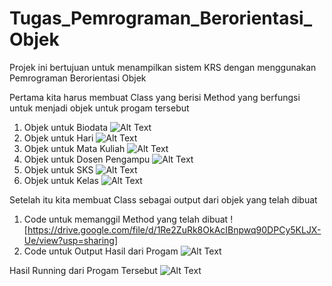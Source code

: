 # Tugas_Pemrograman_Berorientasi_Objek
Projek ini bertujuan untuk menampilkan sistem KRS dengan menggunakan Pemrograman Berorientasi Objek

Pertama kita harus membuat Class yang berisi Method yang berfungsi untuk menjadi objek untuk progam tersebut
1. Objek untuk Biodata
![Alt Text](https://drive.google.com/file/d/1wdRtoZZLL5wfClC62_kC3P-YaYiVWqds/view?usp=sharing)
2. Objek untuk Hari
![Alt Text](https://drive.google.com/file/d/1NTX5HO2_fnWRsSUBsC2pQWJtK0DLSnPW/view?usp=sharing)
3. Objek untuk Mata Kuliah
![Alt Text](https://drive.google.com/file/d/1cszbR1IcHqgMDvVzqrYjX15O4hznovBe/view?usp=sharing)
4. Objek untuk Dosen Pengampu
![Alt Text](https://drive.google.com/file/d/1w9GzPizB0LVFdRYOtCisZ-zCgKok8pFw/view?usp=sharing)
5. Objek untuk SKS
![Alt Text](https://drive.google.com/file/d/19oJR1kuwPgU1m77uVsd2j4p0FuBjFaV7/view?usp=sharing)
6. Objek untuk Kelas
![Alt Text](https://drive.google.com/file/d/1Y2J7GWX_W6x9lVhcO61tLM9QjC2mrJmv/view?usp=sharing)


Setelah itu kita membuat Class sebagai output dari objek yang telah dibuat
1. Code untuk memanggil Method yang telah dibuat
![https://drive.google.com/file/d/1Re2ZuRk8OkAcIBnpwq90DPCy5KLJX-Ue/view?usp=sharing]
2. Code untuk Output Hasil dari Progam
![Alt Text](https://drive.google.com/file/d/1HY6XLwF3ozI4cHEpSzDkErY-ysuSIj4h/view?usp=sharing)

Hasil Running dari Progam Tersebut
![Alt Text](https://drive.google.com/file/d/1RCj_595bKuDxsaPQ9c1PMl-HVWMhvG_d/view?usp=sharing)
